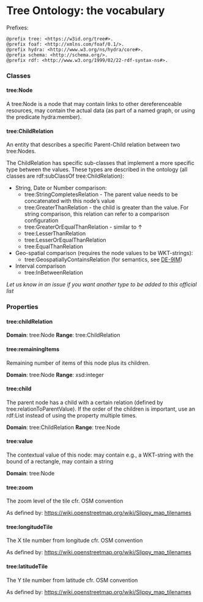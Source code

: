# Tree Ontology: the vocabulary

Prefixes:

```turtle
@prefix tree: <https://w3id.org/tree#>.
@prefix foaf: <http://xmlns.com/foaf/0.1/>.
@prefix hydra: <http://www.w3.org/ns/hydra/core#>.
@prefix schema: <http://schema.org/>.
@prefix rdf: <http://www.w3.org/1999/02/22-rdf-syntax-ns#>.
```

### Classes

#### tree:Node

A tree:Node is a node that may contain links to other dereferenceable resources, may contain the actual data (as part of a named graph, or using the predicate hydra:member).

#### tree:ChildRelation

An entity that describes a specific Parent-Child relation between two tree:Nodes.

The ChildRelation has specific sub-classes that implement a more specific type between the values. These types are described in the ontology (all classes are rdf:subClassOf tree:ChildRelation):
 - String, Date or Number comparison:
   - tree:StringCompletesRelation - The parent value needs to be concatenated with this node’s value
   - tree:GreaterThanRelation - the child is greater than the value. For string comparison, this relation can refer to a comparison configuration
   - tree:GreaterOrEqualThanRelation - similar to ↑
   - tree:LesserThanRelation
   - tree:LesserOrEqualThanRelation
   - tree:EqualThanRelation
 - Geo-spatial comparison (requires the node values to be WKT-strings): 
   - tree:GeospatiallyContainsRelation (for semantics, see [DE-9IM](https://en.wikipedia.org/wiki/DE-9IM))
 - Interval comparison
   - tree:InBetweenRelation
   
_Let us know in an issue if you want another type to be added to this official list_

### Properties

#### tree:childRelation

__Domain__: tree:Node
__Range__: tree:ChildRelation


#### tree:remainingItems

Remaining number of items of this node plus its children.

__Domain__: tree:Node
__Range__: xsd:integer

#### tree:child

The parent node has a child with a certain relation (defined by tree:relationToParentValue). If the order of the children is important, use an rdf:List instead of using the property multiple times.

__Domain__: tree:ChildRelation
__Range__: tree:Node

#### tree:value

The contextual value of this node: may contain e.g., a WKT-string with the bound of a rectangle, may contain a string

__Domain__: tree:Node

#### tree:zoom

The zoom level of the tile cfr. OSM convention

As defined by: https://wiki.openstreetmap.org/wiki/Slippy_map_tilenames

#### tree:longitudeTile

The X tile number from longitude cfr. OSM convention

As defined by: https://wiki.openstreetmap.org/wiki/Slippy_map_tilenames


#### tree:latitudeTile

The Y tile number from latitude cfr. OSM convention

As defined by: https://wiki.openstreetmap.org/wiki/Slippy_map_tilenames

